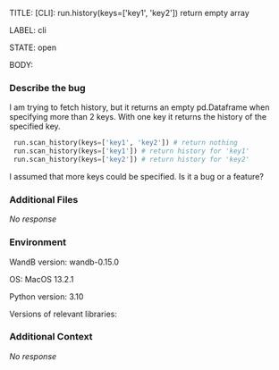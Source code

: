 TITLE:
[CLI]: run.history(keys=['key1', 'key2']) return empty array

LABEL:
cli

STATE:
open

BODY:
### Describe the bug

<!--- Description of the issue below  -->
I am trying to fetch history, but it returns an empty pd.Dataframe when specifying more than 2 keys. With one key it returns the history of the specified key.

<!--- A minimal code snippet between the quotes below  -->
```python
 run.scan_history(keys=['key1', 'key2']) # return nothing
 run.scan_history(keys=['key1']) # return history for 'key1'
 run.scan_history(keys=['key2']) # return history for 'key2'
```

I assumed that more keys could be specified. Is it a bug or a feature?

### Additional Files

_No response_

### Environment

WandB version: wandb-0.15.0

OS: MacOS 13.2.1

Python version: 3.10

Versions of relevant libraries:


### Additional Context

_No response_

